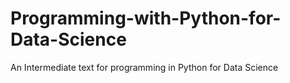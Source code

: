 # Programming-with-Python-for-Data-Science
An Intermediate text for programming in Python for Data Science
